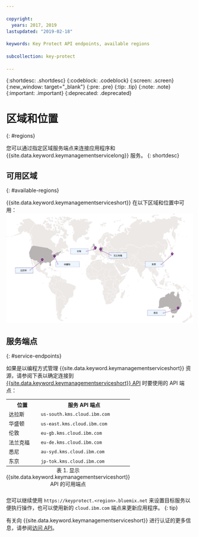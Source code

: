```yaml
---

copyright:
  years: 2017, 2019
lastupdated: "2019-02-18"

keywords: Key Protect API endpoints, available regions

subcollection: key-protect

---
```


{:shortdesc: .shortdesc}
{:codeblock: .codeblock}
{:screen: .screen}
{:new_window: target="_blank"}
{:pre: .pre}
{:tip: .tip}
{:note: .note}
{:important: .important}
{:deprecated: .deprecated}

# 区域和位置
{: #regions}

您可以通过指定区域服务端点来连接应用程序和 {{site.data.keyword.keymanagementservicelong}} 服务。
{: shortdesc}

## 可用区域
{: #available-regions}

{{site.data.keyword.keymanagementserviceshort}} 在以下区域和位置中可用：![该图显示 Key Protect 服务可用的区域。](images/world-map_min.svg)

## 服务端点
{: #service-endpoints}

如果是以编程方式管理 {{site.data.keyword.keymanagementserviceshort}} 资源，请参阅下表以确定连接到 [{{site.data.keyword.keymanagementserviceshort}} API](https://{DomainName}/apidocs/key-protect) 时要使用的 API 端点： 

<table>
    <tr>
        <th>位置</th>
        <th>服务 API 端点</th>
    </tr>
    <tr>
        <td>达拉斯</td>
        <td>
            <code>us-south.kms.cloud.ibm.com</code>
        </td>
    </tr>
    <tr>
        <td>华盛顿</td>
        <td>
            <code>us-east.kms.cloud.ibm.com</code>
        </td>
    </tr>
    <tr>
        <td>伦敦</td>
        <td>
            <code>eu-gb.kms.cloud.ibm.com</code>
        </td>
    </tr>
    <tr>
        <td>法兰克福</td>
        <td>
            <code>eu-de.kms.cloud.ibm.com</code>
        </td>
    </tr>
    <tr>
        <td>悉尼</td>
        <td>
            <code>au-syd.kms.cloud.ibm.com</code>
        </td>
    </tr>
    <tr>
        <td>东京</td>
        <td>
            <code>jp-tok.kms.cloud.ibm.com</code>
        </td>
    </tr>
    <caption style="caption-side:bottom;">表 1. 显示 {{site.data.keyword.keymanagementserviceshort}} API 的可用端点</caption>
</table>

您可以继续使用 `https://keyprotect.<region>.bluemix.net` 来设置目标服务以便执行操作，也可以使用新的 `cloud.ibm.com` 端点来更新应用程序。
{: tip}

有关向 {{site.data.keyword.keymanagementserviceshort}} 进行认证的更多信息，请参阅[访问 API](/docs/services/key-protect?topic=key-protect-set-up-api)。
